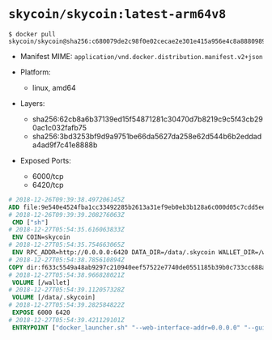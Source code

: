 # `skycoin/skycoin:latest-arm64v8`

```console
$ docker pull skycoin/skycoin@sha256:c680079de2c98f0e02cecae2e301e415a956e4c8a88809891ce4a90a3ba43411
```

- Manifest MIME: `application/vnd.docker.distribution.manifest.v2+json`

- Platform: 
	- linux, amd64

- Layers:
	- sha256:62cb8a6b37139ed15f54871281c30470d7b8219c9c5f43cb290ac1c032fafb75
	- sha256:3bd3253bf9d9a9751be66da5627da258e62d544b6b2eddada4ad9f7c41e8888b

- Exposed Ports:
	- 6000/tcp
	- 6420/tcp

```dockerfile
# 2018-12-26T09:39:38.497206145Z
ADD file:9e540e4524fba1cc33492285b2613a31ef9eb0eb3b128a6c000d05c7cdd5eef4 in / 
# 2018-12-26T09:39:39.208276063Z
 CMD ["sh"]
# 2018-12-27T05:54:35.616063833Z
 ENV COIN=skycoin
# 2018-12-27T05:54:35.754663065Z
 ENV RPC_ADDR=http://0.0.0.0:6420 DATA_DIR=/data/.skycoin WALLET_DIR=/wallet WALLET_NAME=.wlt
# 2018-12-27T05:54:38.785610894Z
COPY dir:f633c5549a48ab9297c210940eef57522e7740de0551185b39b0c733cc688a01 in / 
# 2018-12-27T05:54:38.966828021Z
 VOLUME [/wallet]
# 2018-12-27T05:54:39.112057328Z
 VOLUME [/data/.skycoin]
# 2018-12-27T05:54:39.282584822Z
 EXPOSE 6000 6420
# 2018-12-27T05:54:39.421129101Z
 ENTRYPOINT ["docker_launcher.sh" "--web-interface-addr=0.0.0.0" "--gui-dir=/usr/local/skycoin/src/gui/static"]
```

